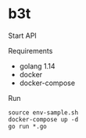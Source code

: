 # b3t



Start API

Requirements
- golang 1.14
- docker 
- docker-compose

Run
```
source env-sample.sh
docker-compose up -d
go run *.go
```
